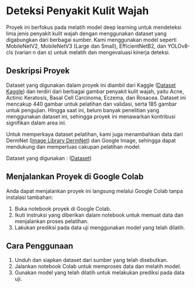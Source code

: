 # Deteksi Penyakit Kulit Wajah

Proyek ini berfokus pada melatih model deep learning untuk mendeteksi lima jenis penyakit kulit wajah dengan menggunakan dataset yang digabungkan dari berbagai sumber. Kami menggunakan model seperti MobileNetV2, MobileNetV3 (Large dan Small), EfficientNetB2, dan YOLOv8-cls (varian n dan s) untuk melatih dan mengevaluasi kinerja deteksi.

## Deskripsi Proyek

Dataset yang digunakan dalam proyek ini diambil dari Kaggle ([Dataset Kaggle](https://www.kaggle.com/datasets/amellia/face-skin-disease/data)) dan terdiri dari berbagai gambar penyakit kulit wajah, yaitu Acne, Actinic Keratosis, Basal Cell Carcinoma, Eczema, dan Rosacea. Dataset ini mencakup 440 gambar untuk pelatihan dan validasi, serta 185 gambar untuk pengujian. Hingga saat ini, belum banyak penelitian yang menggunakan dataset ini, sehingga proyek ini menawarkan kontribusi signifikan dalam area ini.

Untuk memperkaya dataset pelatihan, kami juga menambahkan data dari DermNet ([Image Library DermNet](https://dermnetnz.org/image-library)) dan Google Image, sehingga dapat mendukung dan memperluas cakupan pelatihan model.

Dataset yang digunakan : ([Dataset](https://drive.google.com/drive/folders/1E-GUnlG7FOssWxzrMuNSgYIpEqY1_smk?usp=sharing))

## Menjalankan Proyek di Google Colab

Anda dapat menjalankan proyek ini langsung melalui Google Colab tanpa instalasi tambahan:

1. Buka notebook proyek di Google Colab.
2. Ikuti instruksi yang diberikan dalam notebook untuk memuat data dan menjalankan proses pelatihan.
3. Lakukan prediksi pada data uji menggunakan model yang telah dilatih.

## Cara Penggunaan

1. Unduh dan siapkan dataset dari sumber yang telah disebutkan.
2. Jalankan notebook Colab untuk memproses data dan melatih model.
3. Gunakan model yang telah dilatih untuk melakukan prediksi pada data uji.
